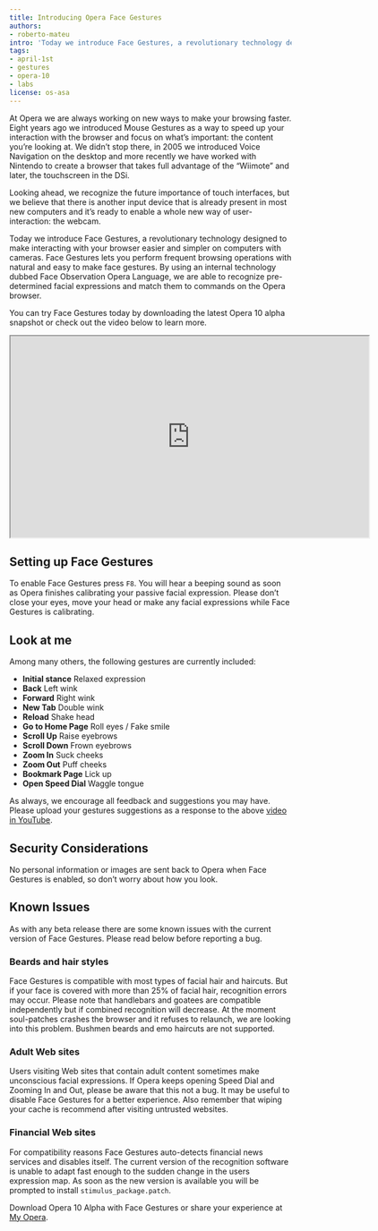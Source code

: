 ```yaml
---
title: Introducing Opera Face Gestures
authors:
- roberto-mateu
intro: 'Today we introduce Face Gestures, a revolutionary technology designed to make interacting with your browser easier and simpler on computers with cameras. Face Gestures lets you perform frequent browsing operations with natural and easy-to-make face gestures.'
tags:
- april-1st
- gestures
- opera-10
- labs
license: os-asa
---
```


At Opera we are always working on new ways to make your browsing faster. Eight years ago we introduced Mouse Gestures as a way to speed up your interaction with the browser and focus on what’s important: the content you’re looking at. We didn’t stop there, in 2005 we introduced Voice Navigation on the desktop and more recently we have worked with Nintendo to create a browser that takes full advantage of the “Wiimote” and later, the touchscreen in the DSi.

Looking ahead, we recognize the future importance of touch interfaces, but we believe that there is another input device that is already present in most new computers and it’s ready to enable a whole new way of user-interaction: the webcam.

Today we introduce Face Gestures, a revolutionary technology designed to make interacting with your browser easier and simpler on computers with cameras. Face Gestures lets you perform frequent browsing operations with natural and easy to make face gestures. By using an internal technology dubbed Face Observation Opera Language, we are able to recognize pre-determined facial expressions and match them to commands on the Opera browser.

You can try Face Gestures today by downloading the latest Opera 10 alpha snapshot or check out the video below to learn more.

<iframe allowfullscreen width="640" height="360" src="https://www.youtube.com/embed/kkNxbyp6thM"></iframe>

## Setting up Face Gestures

To enable Face Gestures press `F8`. You will hear a beeping sound as soon as Opera finishes calibrating your passive facial expression. Please don’t close your eyes, move your head or make any facial expressions while Face Gestures is calibrating.

## Look at me

Among many others, the following gestures are currently included:

- **Initial stance** Relaxed expression
- **Back** Left wink
- **Forward** Right wink
- **New Tab** Double wink
- **Reload** Shake head
- **Go to Home Page** Roll eyes / Fake smile
- **Scroll Up** Raise eyebrows
- **Scroll Down** Frown eyebrows
- **Zoom In** Suck cheeks
- **Zoom Out** Puff cheeks
- **Bookmark Page** Lick up
- **Open Speed Dial** Waggle tongue

As always, we encourage all feedback and suggestions you may have. Please upload your gestures suggestions as a response to the above [video in YouTube][1].

[1]: https://www.youtube.com/watch?v=kkNxbyp6thM

## Security Considerations

No personal information or images are sent back to Opera when Face Gestures is enabled, so don’t worry about how you look.

## Known Issues

As with any beta release there are some known issues with the current version of Face Gestures. Please read below before reporting a bug.

### Beards and hair styles

Face Gestures is compatible with most types of facial hair and haircuts. But if your face is covered with more than 25% of facial hair, recognition errors may occur. Please note that handlebars and goatees are compatible independently but if combined recognition will decrease. At the moment soul-patches crashes the browser and it refuses to relaunch, we are looking into this problem. Bushmen beards and emo haircuts are not supported.

### Adult Web sites

Users visiting Web sites that contain adult content sometimes make unconscious facial expressions. If Opera keeps opening Speed Dial and Zooming In and Out, please be aware that this not a bug. It may be useful to disable Face Gestures for a better experience. Also remember that wiping your cache is recommend after visiting untrusted websites.

### Financial Web sites

For compatibility reasons Face Gestures auto-detects financial news services and disables itself. The current version of the recognition software is unable to adapt fast enough to the sudden change in the users expression map. As soon as the new version is available you will be prompted to install `stimulus_package.patch`.

Download Opera 10 Alpha with Face Gestures or share your experience at [My Opera][2].

[2]: http://my.opera.com/community/blog/face-the-future
